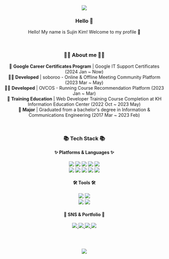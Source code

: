 <div align="center">
 
<!-- Readme Header -->
<img src="https://capsule-render.vercel.app/api?type=waving&color=auto&height=200&section=header&text=KIMSUJIN98%20GitHub%20👋&fontAlign=70&fontAlignY=35&fontColor=FFFFFF&fontSize=40" />


<h3>Hello 👋</h3>

Hello!  My name is Sujin Kim!  Welcome to my profile 👋 

<br>

<h3>👨‍💻 About me 👨‍💻</h3>

**🌱** **Google Career Certificates Program** | Google IT Support Certificates (2024 Jan ~ Now) <br>
**👨‍💻** **Developed** | soboroo - Online & Offline Meeting Community Platform (2023 Mar ~ May) <br>
**👨‍💻** **Developed** | OVCOS - Running Course Recommendation Platform (2023 Jan ~ Mar) <br>
**🌱** **Training Education** | Web Developer Training Course Completion at KH Information Education Center (2022 Oct  ~ 2023 May) <br>
**🏫** **Major** | Graduated from a bachelor's degree in Information & Communications Engineering (2017 Mar  ~ 2023 Feb)
 
<br>

<!-- Readme Badge: Tech Stack 
<img src="https://img.shields.io/badge/아이콘내용-바탕색?style=flat&logo=로고이름&logoColor=white"/> -->

<h3>📚 Tech Stack 📚</h3>

<h4>✨ Platforms & Languages ✨</h4>

<div>
	<img src="https://img.shields.io/badge/Java-007396?style=flat&logo=Conda-Forge&logoColor=white" />
	<img src="https://img.shields.io/badge/HTML5-E34F26?style=flat&logo=HTML5&logoColor=white" />
	<img src="https://img.shields.io/badge/CSS3-1572B6?style=flat&logo=CSS3&logoColor=white" />
	<img src="https://img.shields.io/badge/JavaScript-F7DF1E?style=flat&logo=javascript&logoColor=white" />
	<img src="https://img.shields.io/badge/jQuery-0769AD?style=flat&logo=jquery&logoColor=white" />
	<br>	
	<img src="https://img.shields.io/badge/Oracle SQL-F80000?style=flat&logo=oracle&logoColor=white" />
	<img src="https://img.shields.io/badge/MySQL-4479A1?style=flat&logo=MySQL&logoColor=white" />
	<img src="https://img.shields.io/badge/Mybatis-000000?style=flat&logo=Fluentd&logoColor=white" />
	<!--<img src="https://img.shields.io/badge/AWS-232F3E?style=flat&logo=amazonaws&logoColor=white" />-->
	<img src="https://img.shields.io/badge/Spring-6DB33F?style=flat&logo=spring&logoColor=white" />
	<!--<img src="https://img.shields.io/badge/Spring Boot-6DB33F?style=flat&logo=springboot&logoColor=white" />-->
	<img src="https://img.shields.io/badge/Bootstrap-7952B3?style=flat&logo=bootstrap&logoColor=white" />
	<!--<img src="https://img.shields.io/badge/Linux-FCC624?style=flat&logo=Linux&logoColor=white" />-->
</div>

<h4>🛠️ Tools 🛠️</h4>

<div>
	<img src="https://img.shields.io/badge/Eclipse IDE-2C2255?style=flat&logo=eclipseide&logoColor=white" />
	<img src="https://img.shields.io/badge/Visual Studio Code-007ACC?style=flat&logo=visualstudiocode&logoColor=white" />
	<br>
	<img src="https://img.shields.io/badge/Apache Tomcat-F8DC75?style=flat&logo=apachetomcat&logoColor=white" />
	<img src="https://img.shields.io/badge/GitHub-181717?style=flat&logo=github&logoColor=white" />
</div>

<h4>💾 SNS & Portfolio 💾</h4>

<div>
	<a href="#">
		<img src="https://img.shields.io/badge/Portfolio-FF3633?style=flat&logo=Micro.blog&logoColor=white" />
	</a>
	<a href="mailto:qwer9402@naver.com">
		<img src="https://img.shields.io/badge/Mail-03C75A?style=flat&logo=naver&logoColor=white" />
	</a>
	<!-- 노션 주소 메인페이지로 추후 변경 예정 -->
	<a href="https://www.notion.so/OVCOS-fa9e71071a31446c99d4810232c97833?pvs=4">
		<img src="https://img.shields.io/badge/Notion-000000?style=flat&logo=notion&logoColor=white" />
	</a>
	<a href="https://velog.io/@qwer9402/posts">
		<img src="https://img.shields.io/badge/Velog-20C997?style=flat&logo=velog&logoColor=white" />
	</a>
	
</div>

<br><br>
<!-- Readme Widget -->
<img src="https://github-readme-stats.vercel.app/api/top-langs/?username=KIMSUJIN98&layout=compact"><br><br>
<!--<img src="https://github-readme-stats.vercel.app/api?username=KIMSUJIN98&show_icons=true">-->

</div>
